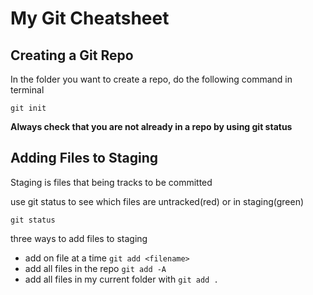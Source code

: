 # My Git Cheatsheet

## Creating a Git Repo

In the folder you want to create a repo, do the following command in terminal

``` 
git init

```

**Always check that you are not already in a repo by using git status**

## Adding Files to Staging

Staging is files that being tracks to be committed

use git status to see which files are untracked(red) or in staging(green)

```
git status
```

three ways to add files to staging

- add on file at a time `git add <filename>`
- add all files in the repo `git add -A`
- add all files in my current folder with `git add .`

